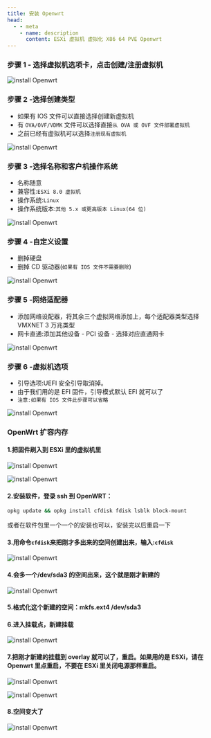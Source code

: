 ```yaml
---
title: 安装 Openwrt
head:
  - - meta
    - name: description
      content: ESXi 虚拟机 虚拟化 X86 64 PVE Openwrt
---
```


### 步骤 1 - 选择虚拟机选项卡，点击创建/注册虚拟机

![install Openwrt](https://i.theojs.cn/docs/20230927203810.png '创建/注册虚拟机')

### 步骤 2 -选择创建类型

- 如果有 IOS 文件可以直接选择创建新虚拟机
- 有 `OVA/OVF/VDMK` 文件可以选择直接`从 OVA 或 OVF 文件部署虚拟机`
- 之前已经有虚拟机可以选择`注册现有虚拟机`

![install Openwrt](https://i.theojs.cn/docs/20230927203845.png '选择创建类型')

### 步骤 3 -选择名称和客户机操作系统

- 名称随意
- 兼容性:`ESXi 8.0 虚拟机`
- 操作系统:`Linux`
- 操作系统版本:`其他 5.x 或更高版本 Linux(64 位)`

![install Openwrt](https://i.theojs.cn/docs/20230927203850.png '选择名称和客户机操作系统')

### 步骤 4 -自定义设置

- 删掉硬盘
- 删掉 CD 驱动器(`如果有 IOS 文件不需要删除`)

![install Openwrt](https://i.theojs.cn/docs/20230927203939.png '自定义设置')

### 步骤 5 -网络适配器

- 添加网络设配器，将其余三个虚拟网络添加上，每个适配器类型选择 VMXNET 3 万兆类型
- 网卡直通:添加其他设备 - PCI 设备 - 选择对应直通网卡

![install Openwrt](https://i.theojs.cn/docs/20230927204000.png '网络适配器')

### 步骤 6 -虚拟机选项

- 引导选项:UEFI 安全引导取消掉。
- 由于我们用的是 EFI 固件，引导模式默认 EFI 就可以了
- `注意:如果有 IOS 文件此步骤可以省略`

![install Openwrt](https://i.theojs.cn/docs/20230927204017.png '虚拟机选项')

### OpenWrt 扩容内存

#### 1.把固件刷入到 ESXi 里的虚拟机里

![install Openwrt](https://i.theojs.cn/docs/2022112001.png '可以看到，只有 120.5MB，确实太小了，这个时候，不要启动 OpenWRT')

![install Openwrt](https://i.theojs.cn/docs/2022112002.png '直接在硬盘那里，改容量大小，自己想改多少都行，然后保存，启动 OpenWRT')

#### 2.安装软件，登录 ssh 到 OpenWRT：

```bash
opkg update && opkg install cfdisk fdisk lsblk block-mount
```

或者在软件包里一个一个的安装也可以，安装完以后重启一下

#### 3.用命令`cfdisk`来把刚才多出来的空间创建出来，输入:`cfdisk`

![install Openwrt](https://i.theojs.cn/docs/2022112003.png '界面中绿色的 Free Space，用键盘上下`选中，回车，新建，写入，退出`。')

#### 4.会多一个/dev/sda3 的空间出来，这个就是刚才新建的

![install Openwrt](https://i.theojs.cn/docs/2022112004.png 'OpenWrt 扩容内存')

#### 5.格式化这个新建的空间：mkfs.ext4 /dev/sda3

#### 6.进入挂载点，新建挂载

![install Openwrt](https://i.theojs.cn/docs/2022112005.png 'OpenWrt 扩容内存')

#### 7.把刚才新建的挂载到 overlay 就可以了，重启。如果用的是 ESXi，请在 Openwrt 里点重启，不要在 ESXi 里关闭电源那样重启。

![install Openwrt](https://i.theojs.cn/docs/2022112030.png 'OpenWrt 扩容内存')

![install Openwrt](https://i.theojs.cn/docs/2022112006.png 'OpenWrt 扩容内存')

#### 8.空间变大了

![install Openwrt](https://i.theojs.cn/docs/2022112007.png 'OpenWrt 扩容内存')
